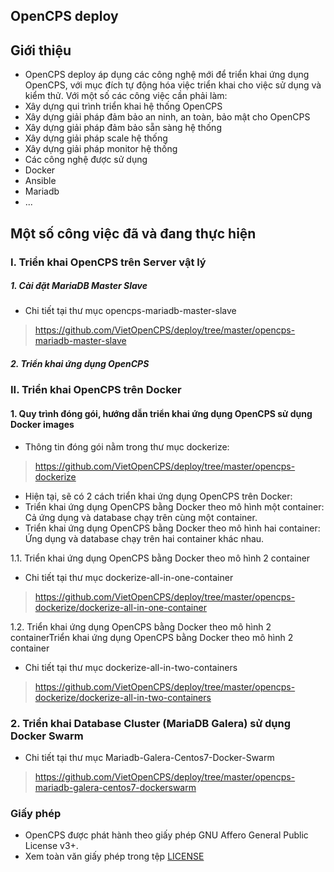 ## OpenCPS deploy  

## Giới thiệu
* OpenCPS deploy áp dụng các công nghệ mới để triển khai ứng dụng OpenCPS, với mục đích tự động hóa việc triển khai cho việc sử dụng và kiểm thử. Với một số các công việc cần phải làm:  
 * Xây dựng qui trình triển khai hệ thống OpenCPS  
 * Xây dựng giải pháp đảm bảo an ninh, an toàn, bảo mật cho OpenCPS  
 * Xây dựng giải pháp đảm bảo sẵn sàng hệ thống  
 * Xây dựng giải pháp scale hệ thống  
 * Xây dựng giải pháp monitor hệ thống  
* Các công nghệ được sử dụng  
 * Docker   
 * Ansible  
 * Mariadb  
 * ...

##  Một số công việc đã và đang thực hiện  
### I. Triển khai OpenCPS trên Server vật lý  
##### 1. Cài đặt MariaDB Master Slave  
 * Chi tiết tại thư mục	opencps-mariadb-master-slave
 
 > https://github.com/VietOpenCPS/deploy/tree/master/opencps-mariadb-master-slave   

##### 2. Triển khai ứng dụng OpenCPS  

### II. Triển khai OpenCPS trên Docker
#### 1. Quy trình đóng gói, hướng dẫn triển khai ứng dụng OpenCPS sử dụng Docker images  
* Thông tin đóng gói nằm trong thư mục dockerize: 

 > https://github.com/VietOpenCPS/deploy/tree/master/opencps-dockerize  

* Hiện tại, sẽ có 2 cách triển khai ứng dụng OpenCPS trên Docker:
 * Triển khai ứng dụng OpenCPS bằng Docker theo mô hình một container: Cả ứng dụng và database chạy trên cùng một container.  
 * Triển khai ứng dụng OpenCPS bằng Docker theo mô hình hai container: Ứng dụng và database chạy trên hai container khác nhau.  

1.1. Triển khai ứng dụng OpenCPS bằng Docker theo mô hình 2 container  
 * Chi tiết tại thư mục dockerize-all-in-one-container
 
 > https://github.com/VietOpenCPS/deploy/tree/master/opencps-dockerize/dockerize-all-in-one-container     

1.2.  Triển khai ứng dụng OpenCPS bằng Docker theo mô hình 2 containerTriển khai ứng dụng OpenCPS bằng Docker theo mô hình 2 container  
 * Chi tiết tại thư mục	dockerize-all-in-two-containers
 
 > https://github.com/VietOpenCPS/deploy/tree/master/opencps-dockerize/dockerize-all-in-two-containers  
 
### 2. Triển khai Database Cluster (MariaDB Galera) sử dụng Docker Swarm  
 * Chi tiết tại thư mục Mariadb-Galera-Centos7-Docker-Swarm
 
 > https://github.com/VietOpenCPS/deploy/tree/master/opencps-mariadb-galera-centos7-dockerswarm  

### Giấy phép
* OpenCPS được phát hành theo giấy phép GNU Affero General Public License v3+.
* Xem toàn văn giấy phép trong tệp [LICENSE](LICENSE)
